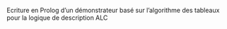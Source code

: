 Ecriture en Prolog d’un démonstrateur basé sur l’algorithme des tableaux pour la logique de description ALC
